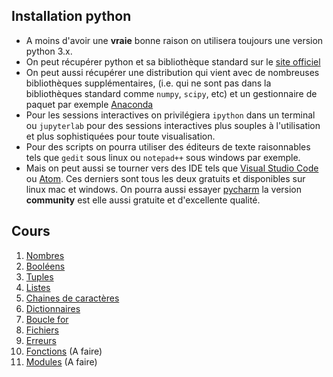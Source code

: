 ## Installation python

- A moins d'avoir une **vraie** bonne raison on utilisera toujours une version python 3.x.
- On peut récupérer python et sa bibliothèque standard sur le [site officiel](http://www.python.org)
- On peut aussi récupérer une distribution qui vient avec de nombreuses bibliothèques supplémentaires, (i.e. qui ne sont pas dans la bibliothèques standard comme `numpy`, `scipy`, etc) et un gestionnaire de paquet par exemple [Anaconda](https://www.anaconda.com/distribution/)
- Pour les sessions interactives on privilégiera `ipython` dans un terminal ou `jupyterlab` pour des sessions interactives plus souples à l'utilisation et plus sophistiquées pour toute visualisation.
- Pour des scripts on pourra utiliser des éditeurs de texte raisonnables tels que `gedit` sous linux ou `notepad++` sous windows par exemple.
- Mais on peut aussi se tourner vers des IDE tels que [Visual Studio Code](https://code.visualstudio.com/) ou [Atom](https://atom.io/). Ces derniers sont tous les deux gratuits et disponibles sur linux mac et windows. On pourra aussi essayer [pycharm](https://www.jetbrains.com/fr-fr/pycharm/) la version **community** est elle aussi gratuite et d'excellente qualité.

## Cours

1. [Nombres](./nombres.md)
2. [Booléens](./logique.md)
3. [Tuples](./tuples.md)
4. [Listes](./listes.md)
5. [Chaines de caractères](./string.md)
6. [Dictionnaires](./dictionnaires.md)
7. [Boucle for](./boucle_for.md)
8. [Fichiers](./fichiers.md)
9. [Erreurs](./erreurs.md)
10. [Fonctions](./fonctions.md) (A faire)
11. [Modules](./modules.md) (A faire)
